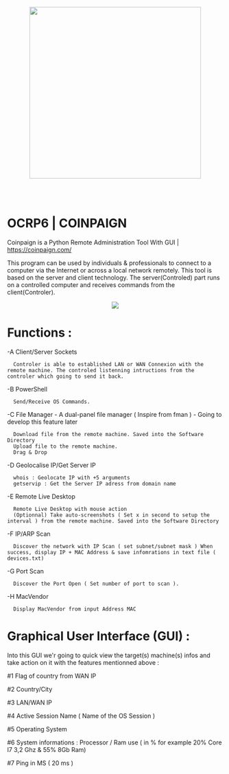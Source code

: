 <p align="center">
    <img src="https://coinpaign.com/wp-content/themes/thefox/images/logo1.png" width="400" />
</p>
 
<br><br>

# OCRP6 | COINPAIGN

Coinpaign is a Python Remote Administration Tool With GUI | https://coinpaign.com/

This program can be used by individuals & professionals to connect to a computer via the Internet or across a local network remotely. This tool is based on the server and client technology. The server(Controled) part runs on a controlled computer and receives commands from the client(Controler).

<p align="center">
    <img src="https://coinpaign.com/img/GUI%20X.png" />
</p>
 

# Functions :

 -A Client/Server Sockets
 
      Controler is able to established LAN or WAN Connexion with the remote machine. The controled listenning intructions from the controler which going to send it back.
      
 -B PowerShell
 
      Send/Receive OS Commands.
      
 -C File Manager - A dual-panel file manager ( Inspire from fman ) - Going to develop this feature later
      
      Download file from the remote machine. Saved into the Software Directory
      Upload file to the remote machine.
      Drag & Drop
      
 -D Geolocalise IP/Get Server IP
 
      whois : Geolocate IP with +5 arguments
      getservip : Get the Server IP adress from domain name
       
 -E Remote Live Desktop
 
      Remote Live Desktop with mouse action  
      (Optionnal) Take auto-screenshots ( Set x in second to setup the interval ) from the remote machine. Saved into the Software Directory 
      
 -F IP/ARP Scan
      
      Discover the network with IP Scan ( set subnet/subnet mask ) When success, display IP + MAC Address & save infomrations in text file ( devices.txt)
      
 -G Port Scan
 
      Discover the Port Open ( Set number of port to scan ).
      
 -H MacVendor 
      
      Display MacVendor from input Address MAC
      
# Graphical User Interface (GUI) : 

Into this GUI we'r going to quick view the target(s) machine(s) infos and take action on it with the features mentionned above : 

#1 Flag of country from WAN IP 

#2 Country/City

#3 LAN/WAN IP 

#4 Active Session Name ( Name of the OS Session )  

#5 Operating System 

#6 System informations : Processor / Ram use ( in % for example 20% Core I7 3,2 Ghz & 55% 8Gb Ram) 

#7 Ping in MS ( 20 ms )
